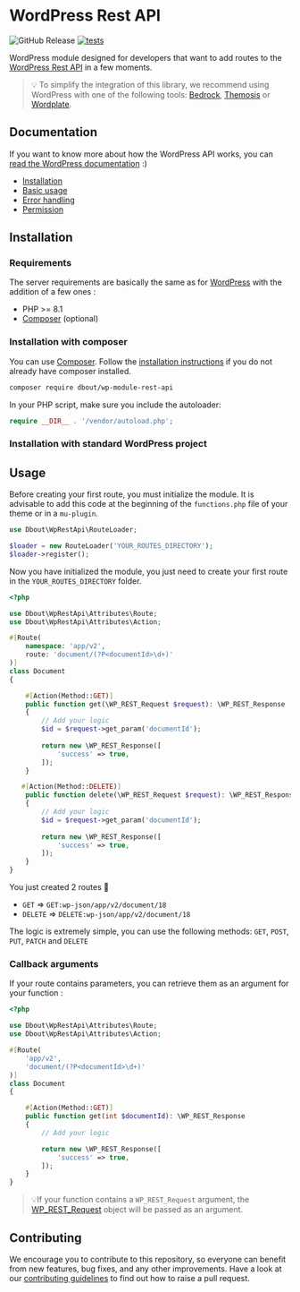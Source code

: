 # WordPress Rest API

![GitHub Release](https://img.shields.io/github/v/release/dimitriBouteille/wp-module-rest-api) [![tests](https://img.shields.io/github/actions/workflow/status/dimitriBouteille/wp-orm/tests.yml?label=tests)](https://github.com/dimitriBouteille/wp-module-rest-api/actions/workflows/tests.yml)

WordPress module designed for developers that want to add routes to the [WordPress Rest API](https://developer.wordpress.org/rest-api/) in a few moments.

> 💡 To simplify the integration of this library, we recommend using WordPress with one of the following tools: [Bedrock](https://roots.io/bedrock/), [Themosis](https://framework.themosis.com/) or [Wordplate](https://github.com/wordplate/wordplate#readme).

## Documentation

If you want to know more about how the WordPress API works, you can [read the WordPress documentation](https://developer.wordpress.org/rest-api/) :)

- [Installation](#installation)
- [Basic usage](#usage)
- [Error handling](/docs/error-handling.md)
- [Permission](/docs/permission.md)

## Installation

### Requirements

The server requirements are basically the same as for [WordPress](https://wordpress.org/about/requirements/) with the addition of a few ones :

- PHP >= 8.1
- [Composer](https://getcomposer.org/) (optional)

### Installation with composer

You can use [Composer](https://getcomposer.org/). Follow the [installation instructions](https://getcomposer.org/doc/00-intro.md) if you do not already have composer installed.

~~~bash
composer require dbout/wp-module-rest-api
~~~

In your PHP script, make sure you include the autoloader:

~~~php
require __DIR__ . '/vendor/autoload.php';
~~~

### Installation with standard WordPress project

## Usage

Before creating your first route, you must initialize the module. It is advisable to add this code at the beginning of the `functions.php` file of your theme or in a `mu-plugin`.

```php
use Dbout\WpRestApi\RouteLoader;

$loader = new RouteLoader('YOUR_ROUTES_DIRECTORY');
$loader->register();
```

Now you have initialized the module, you just need to create your first route in the `YOUR_ROUTES_DIRECTORY` folder.

```php
<?php

use Dbout\WpRestApi\Attributes\Route;
use Dbout\WpRestApi\Attributes\Action;

#[Route(
    namespace: 'app/v2',
    route: 'document/(?P<documentId>\d+)'
)]
class Document 
{

    #[Action(Method::GET)]
    public function get(\WP_REST_Request $request): \WP_REST_Response
    {
        // Add your logic 
        $id = $request->get_param('documentId');
       
        return new \WP_REST_Response([
            'success' => true,
        ]);
    }

   #[Action(Method::DELETE)]
    public function delete(\WP_REST_Request $request): \WP_REST_Response
    {
        // Add your logic 
        $id = $request->get_param('documentId');
        
        return new \WP_REST_Response([
            'success' => true,
        ]);
    }
}
```

You just created 2 routes 🎉

- `GET` => `GET:wp-json/app/v2/document/18`
- `DELETE` => `DELETE:wp-json/app/v2/document/18`

The logic is extremely simple, you can use the following methods: `GET`, `POST`, `PUT`, `PATCH` and `DELETE`

### Callback arguments

If your route contains parameters, you can retrieve them as an argument for your function :

```php
<?php

use Dbout\WpRestApi\Attributes\Route;
use Dbout\WpRestApi\Attributes\Action;

#[Route(
    'app/v2',
    'document/(?P<documentId>\d+)'
)]
class Document
{

    #[Action(Method::GET)]
    public function get(int $documentId): \WP_REST_Response
    {
        // Add your logic

        return new \WP_REST_Response([
            'success' => true,
        ]);
    }
}
```

> 💡If your function contains a `WP_REST_Request` argument, the [WP_REST_Request](https://developer.wordpress.org/rest-api/extending-the-rest-api/adding-custom-endpoints/#arguments) object will be passed as an argument.

## Contributing

We encourage you to contribute to this repository, so everyone can benefit from new features, bug fixes, and any other improvements. Have a look at our [contributing guidelines](CONTRIBUTING.md) to find out how to raise a pull request.